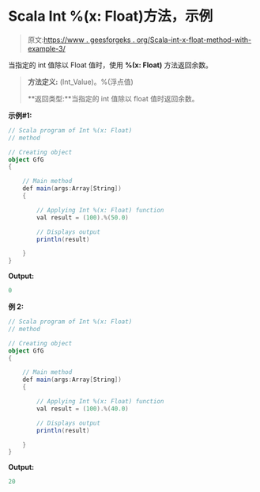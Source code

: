 # Scala Int %(x: Float)方法，示例

> 原文:[https://www . geesforgeks . org/Scala-int-x-float-method-with-example-3/](https://www.geeksforgeeks.org/scala-int-x-float-method-with-example-3/)

当指定的 int 值除以 Float 值时，使用 **%(x: Float)** 方法返回余数。

> **方法定义:** (Int_Value)。%(浮点值)
> 
> **返回类型:**当指定的 int 值除以 float 值时返回余数。

**示例#1:**

```scala
// Scala program of Int %(x: Float)
// method

// Creating object
object GfG
{ 

    // Main method
    def main(args:Array[String])
    {

        // Applying Int %(x: Float) function
        val result = (100).%(50.0)

        // Displays output
        println(result)

    }
} 
```

**Output:**

```scala
0

```

**例 2:**

```scala
// Scala program of Int %(x: Float)
// method

// Creating object
object GfG
{ 

    // Main method
    def main(args:Array[String])
    {

        // Applying Int %(x: Float) function
        val result = (100).%(40.0)

        // Displays output
        println(result)

    }
} 
```

**Output:**

```scala
20

```